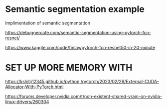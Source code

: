 # Semantic segmentation example

Implimentation of semantic segmentation

https://debuggercafe.com/semantic-segmentation-using-pytorch-fcn-resnet/


https://www.kaggle.com/code/finlay/pytorch-fcn-resnet50-in-20-minute



# SET UP MORE MEMORY WITH 

https://kshitij12345.github.io/python,/pytorch/2023/02/26/External-CUDA-Allocator-With-PyTorch.html


https://forums.developer.nvidia.com/t/non-existent-shared-vram-on-nvidia-linux-drivers/260304